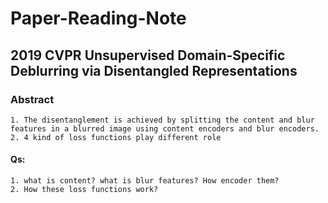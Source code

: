 # Paper-Reading-Note
## 2019 CVPR Unsupervised Domain-Specific Deblurring via Disentangled Representations
### Abstract
    1. The disentanglement is achieved by splitting the content and blur features in a blurred image using content encoders and blur encoders.
    2. 4 kind of loss functions play different role
#### Qs:
    1. what is content? what is blur features? How encoder them?
    2. How these loss functions work?
